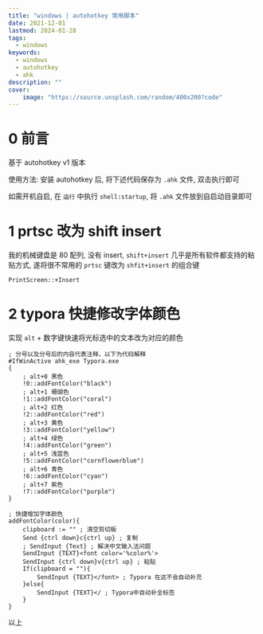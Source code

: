 ```yaml
---
title: "windows | autohotkey 常用脚本"
date: 2021-12-01
lastmod: 2024-01-28
tags:
  - windows
keywords:
  - windows
  - autohotkey
  - ahk
description: ""
cover:
    image: "https://source.unsplash.com/random/400x200?code" 
---
```


# 0 前言

基于 autohotkey v1 版本

使用方法: 安装 autohotkey 后, 将下述代码保存为 `.ahk` 文件, 双击执行即可

如需开机自启, 在 `运行` 中执行 `shell:startup`, 将 `.ahk` 文件放到自启动目录即可

# 1 prtsc 改为 shift insert

我的机械键盘是 80 配列, 没有 insert, `shift+insert` 几乎是所有软件都支持的粘贴方式, 遂将很不常用的 `prtsc` 键改为 `shfit+insert` 的组合键

```plaintext
PrintScreen::+Insert
```

# 2 typora 快捷修改字体颜色

实现 `alt` + 数字键快速将光标选中的文本改为对应的颜色

```plaintext
; 分号以及分号后的内容代表注释，以下为代码解释
#IfWinActive ahk_exe Typora.exe
{
    ; alt+0 黑色
    !0::addFontColor("black")
    ; alt+1 珊瑚色
    !1::addFontColor("coral")
    ; alt+2 红色
    !2::addFontColor("red")
    ; alt+3 黄色
    !3::addFontColor("yellow")
    ; alt+4 绿色
    !4::addFontColor("green")
    ; alt+5 浅蓝色
    !5::addFontColor("cornflowerblue")
    ; alt+6 青色
    !6::addFontColor("cyan") 
    ; alt+7 紫色
    !7::addFontColor("purple")
}

; 快捷增加字体颜色
addFontColor(color){
    clipboard := "" ; 清空剪切板
    Send {ctrl down}c{ctrl up} ; 复制
    ; SendInput {Text} ; 解决中文输入法问题
    SendInput {TEXT}<font color='%color%'>
    SendInput {ctrl down}v{ctrl up} ; 粘贴
    If(clipboard = ""){
        SendInput {TEXT}</font> ; Typora 在这不会自动补充
    }else{
        SendInput {TEXT}</ ; Typora中自动补全标签
    }
}
```

以上
